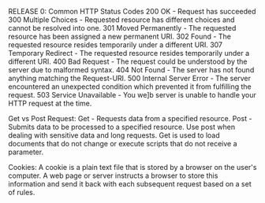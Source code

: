 RELEASE 0:
Common HTTP Status Codes
200 OK - Request has succeeded
300 Multiple Choices - Requested resource has different choices and cannot be resolved into one.
301 Moved Permanently - The requested resource has been assigned a new permanent URI.
302 Found - The requested resource resides temporarily under a different URI.
307 Temporary Redirect - The requested resource resides temporarily under a different URI.
400 Bad Request - The request could be understood by the server due to malformed syntax.
404 Not Found - The server has not found anything matching the Request-URI.
500 Internal Server Error - The server encountered an unexpected condition which prevented it from fulfilling the request.
503 Service Unavailable - You we]b server is unable to handle your HTTP request at the time.


Get vs Post Request:
Get - Requests data from a specified resource.
Post - Submits data to be processed to a specified resource.
Use post when dealing with sensitive data and long requests. Get is used to load documents that do not change or execute scripts that do not receive a parameter.

Cookies:
A cookie is a plain text file that is stored by a browser on the user's computer. A web page or server instructs a browser to store this information and send it back with each subsequent request based on a set of rules.
